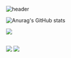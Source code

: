 ![header](https://capsule-render.vercel.app/api?type=wave&color=auto&height=300&section=header&text=capsule%20render&fontSize=90)

![Anurag's GitHub stats](https://github-readme-stats.vercel.app/api?username=Hurlang&show_icons=true&theme=buefy)
 
 


<img src="https://github-readme-stats.vercel.app/api/top-langs/?username=Hurlang&layout=compact"><br><br>


<a href="https://velog.io/@dev-hongs" target="_blank"><img src="https://img.shields.io/badge/velog-8AAAE5?style=for-the-badge&logo=velog&logoColor=FEFEFE"/></a>
<a href="https://blog.naver.com/iamseongmin" target="_blank"><img src="https://img.shields.io/badge/blog-8AAAE5?style=for-the-badge&logo=naver&logoColor=FEFEFE"/></a>
